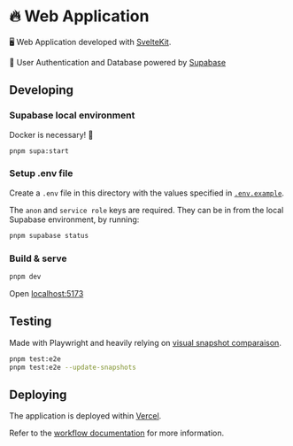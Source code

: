 # :fire: Web Application

:desktop_computer: Web Application developed with [SvelteKit](https://kit.svelte.dev).

:bust_in_silhouette: User Authentication and Database powered by [Supabase](https://supabase.com)

## Developing

### Supabase local environment

Docker is necessary! :whale:

```bash
pnpm supa:start
```

### Setup .env file

Create a `.env` file in this directory with the values specified in [`.env.example`](.env.example).

The `anon` and `service role` keys are required. They can be in from the local Supabase environment, by running:

```bash
pnpm supabase status
```

### Build & serve

```bash
pnpm dev
```

Open [localhost:5173](http://localhost:5173)

## Testing

Made with Playwright and heavily relying on [visual snapshot comparaison](https://playwright.dev/docs/test-snapshots).

```bash
pnpm test:e2e
pnpm test:e2e --update-snapshots
```

## Deploying

The application is deployed within [Vercel](https://vercel.com).

Refer to the [workflow documentation](../../README.md) for more information.
